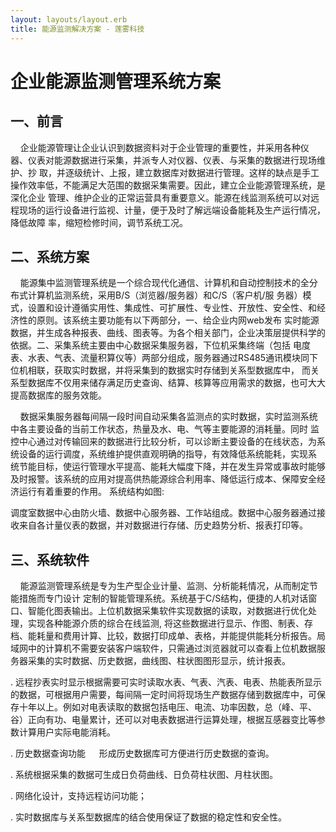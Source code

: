 ```yaml
---
layout: layouts/layout.erb
title: 能源监测解决方案 - 莲雾科技
---
```


# 企业能源监测管理系统方案

## 一、前言

    企业能源管理让企业认识到数据资料对于企业管理的重要性，并采用各种仪器、仪表对能源数据进行采集，并派专人对仪器、仪表、与采集的数据进行现场维护、抄 取，并逐级统计、上报，建立数据库对数据进行管理。这样的缺点是手工操作效率低，不能满足大范围的数据采集需要。因此，建立企业能源管理系统，是深化企业 管理、维护企业的正常运营具有重要意义。能源在线监测系统可以对远程现场的运行设备进行监视、计量，便于及时了解远端设备能耗及生产运行情况，降低故障 率，缩短检修时间，调节系统工况。

## 二、系统方案

    能源集中监测管理系统是一个综合现代化通信、计算机和自动控制技术的全分布式计算机监测系统，采用B/S（浏览器/服务器）和C/S（客户机/服 务器）模式，设置和设计遵循实用性、集成性、可扩展性、专业性、开放性、安全性、和经济性的原则。该系统主要功能有以下两部分，一、给企业内网web发布 实时能源数据，并生成各种报表、曲线、图表等。为各个相关部门，企业决策层提供科学的依据。二、采集系统主要由中心数据采集服务器，下位机采集终端（包括 电度表、水表、气表、流量积算仪等）两部分组成，服务器通过RS485通讯模块同下位机相联，获取实时数据，并将采集到的数据实时存储到关系型数据库中， 而关系型数据库不仅用来储存满足历史查询、结算、核算等应用需求的数据，也可大大提高数据库的服务效能。

    数据采集服务器每间隔一段时间自动采集各监测点的实时数据，实时监测系统中各主要设备的当前工作状态，热量及水、电、气等主要能源的消耗量。同时 监控中心通过对传输回来的数据进行比较分析，可以诊断主要设备的在线状态，为系统设备的运行调度，系统维护提供直观明确的指导，有效降低系统能耗，实现系 统节能目标，使运行管理水平提高、能耗大幅度下降，并在发生异常或事故时能够及时报警。该系统的应用对提高供热能源综合利用率、降低运行成本、保障安全经 济运行有着重要的作用。 系统结构如图:

调度室数据中心由防火墙、数据中心服务器、工作站组成。数据中心服务器通过接收来自各计量仪表的数据，并对数据进行存储、历史趋势分析、报表打印等。

## 三、系统软件
    能源监测管理系统是专为生产型企业计量、监测、分析能耗情况，从而制定节能措施而专门设计 定制的智能管理系统。系统基于C/S结构，便捷的人机对话窗口、智能化图表输出。上位机数据采集软件实现数据的读取，对数据进行优化处理，实现各种能源介质的综合在线监测, 将这些数据进行显示、作图、制表、存档、能耗量和费用计算、比较，数据打印成单、表格，并能提供能耗分析报告。局域网中的计算机不需要安装客户端软件，只需通过浏览器就可以查看上位机数据服务器采集的实时数据、历史数据，曲线图、柱状图图形显示，统计报表。

. 远程抄表实时显示根据需要可实时读取水表、气表、汽表、电表、热能表所显示的数据，可根据用户需要，每间隔一定时间将现场生产数据存储到数据库中，可保存十年以上。例如对电表读取的数据包括电压、电流、功率因数，总（峰、平、谷）正向有功、电量累计，还可以对电表数据进行运算处理，根据互感器变比等参数计算用户实际电能消耗。

. 历史数据查询功能 　 形成历史数据库可方便进行历史数据的查询。

. 系统根据采集的数据可生成日负荷曲线、日负荷柱状图、月柱状图。

. 网络化设计，支持远程访问功能；

. 实时数据库与关系型数据库的结合使用保证了数据的稳定性和安全性。
